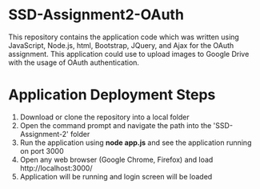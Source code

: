 # SSD-Assignment2-OAuth
This repository contains the application code which was written using JavaScript, Node.js, html, Bootstrap, JQuery, and Ajax for the OAuth assignment.
This application could use to upload images to Google Drive with the usage of OAuth authentication.

# Application Deployment Steps
1. Download or clone the repository into a local folder
2. Open the command prompt and navigate the path into the 'SSD-Assignment-2' folder
3. Run the application using **node app.js** and see the application running on port 3000
4. Open any web browser (Google Chrome, Firefox) and load http://localhost:3000/ 
5. Application will be running and login screen will be loaded
